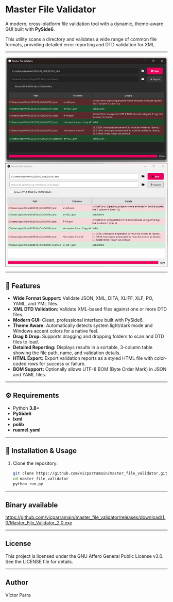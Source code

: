 # Master File Validator

A modern, cross-platform file validation tool with a dynamic, theme-aware GUI built with **PySide6**.

This utility scans a directory and validates a wide range of common file formats, providing detailed error reporting and DTD validation for XML.

---

![Screenshot Dark](./dark_theme.png)
![Screenshot Light](./light_theme.png)

---

## 🧩 Features

- **Wide Format Support:** Validate JSON, XML, DITA, XLIFF, XLF, PO, YAML, and YML files.  
- **XML DTD Validation:** Validate XML-based files against one or more DTD files.  
- **Modern GUI:** Clean, professional interface built with PySide6.  
- **Theme Aware:** Automatically detects system light/dark mode and Windows accent colors for a native feel.  
- **Drag & Drop:** Supports dragging and dropping folders to scan and DTD files to load.  
- **Detailed Reporting:** Displays results in a sortable, 3-column table showing the file path, name, and validation details.  
- **HTML Export:** Export validation reports as a styled HTML file with color-coded rows for success or failure.  
- **BOM Support:** Optionally allows UTF-8 BOM (Byte Order Mark) in JSON and YAML files.  

---

## ⚙️ Requirements

- Python **3.8+**  
- **PySide6**  
- **lxml**  
- **polib**  
- **ruamel.yaml**  

---

## 🚀 Installation & Usage

1. Clone the repository:

   ```bash
   git clone https://github.com/vicparramain/master_file_validator.git
   cd master_file_validator
   python run.py

---

## Binary available
https://github.com/vicparramain/master_file_validator/releases/download/1.0/Master_File_Validator_2.0.exe

---


## License
This project is licensed under the GNU Affero General Public License v3.0. See the LICENSE file for details.

---

## Author
Víctor Parra
